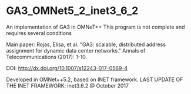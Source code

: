 # GA3_OMNet5_2_inet3_6_2
An implementation of GA3 in OMNeT++
This program is not complete and requires several conditions

Main paper:
  Rojas, Elisa, et al. "GA3: scalable, distributed address assignment
  for dynamic data center networks." Annals of Telecommunications (2017): 1-10.
  
  DOI: http://dx.doi.org/10.1007/s12243-017-0569-4
 
  Developed in OMNet++5.2, based on INET framework.
  LAST UPDATE OF THE INET FRAMEWORK: inet3.6.2 @ October 2017
